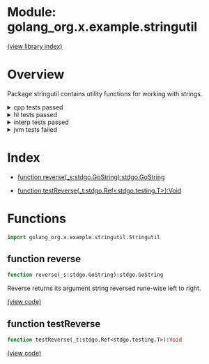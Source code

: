 # Module: golang\_org.x.example.stringutil


[(view library index)](../../../../golibs.md)


# Overview


Package stringutil contains utility functions for working with strings. 


<details><summary>cpp tests passed</summary>
<p>

```
=== RUN   TestReverse
--- PASS: TestReverse (0.00019383430480957)
```
</p>
</details>

<details><summary>hl tests passed</summary>
<p>

```
=== RUN   TestReverse
--- PASS: TestReverse (0.0018467903137207)
```
</p>
</details>

<details><summary>interp tests passed</summary>
<p>

```
=== RUN   TestReverse
--- PASS: TestReverse (0.00049304962158203125)
```
</p>
</details>

<details><summary>jvm tests failed</summary>
<p>

```
Exception in thread "main" java.lang.NullPointerException: Cannot read field "name" because "test" is null
	at stdgo.testing.M.run(/usr/local/lib/haxe/lib/go2hx/git/stdgo/testing/Testing.hx:351)
	at golang_org.x.example.stringutil_test._Stringutil.Stringutil_Fields_.main(golibs/golang_org/x/example/stringutil_test/Stringutil.hx:17)
	at golang_org.x.example.stringutil_test._Stringutil.Stringutil_Fields_.main(golibs/golang_org/x/example/stringutil_test/Stringutil.hx:1)
Error: Command failed with error 1
=== RUN   TestReverse
--- PASS: TestReverse (0.003999948501586914)
```
</p>
</details>


# Index


- [function reverse\(\_s:stdgo.GoString\):stdgo.GoString](<#function-reverse>)

- [function testReverse\(\_t:stdgo.Ref\<stdgo.testing.T\>\):Void](<#function-testreverse>)

# Functions


```haxe
import golang_org.x.example.stringutil.Stringutil
```


## function reverse


```haxe
function reverse(_s:stdgo.GoString):stdgo.GoString
```


Reverse returns its argument string reversed rune\-wise left to right. 


[\(view code\)](<./Stringutil.hx#L22>)


## function testReverse


```haxe
function testReverse(_t:stdgo.Ref<stdgo.testing.T>):Void
```


 


[\(view code\)](<./Stringutil.hx#L42>)


